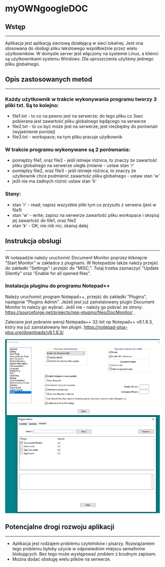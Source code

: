 # myOWNgoogleDOC
## Wstęp
___

Aplikacja jest aplikacją sieciową działającą w sieci lokalnej. Jest ona stosowana do obsługi pliku tekstowego współbieżnie przez wielu użytkowników. W domyśle server jest włączony na systemie Linux, a klienci są użytkownikami systemu Windows. Dla uproszczenia użyliśmy jednego pliku globalnego. 

## Opis zastosowanych metod
___

### Każdy użytkownik w trakcie wykonywania programu tworzy 3 pliki txt. Są to kolejno:
* file1.txt - to co na pewno jest na serwerze; do tego pliku co 3sec pobierana jest zawartość pliku globalnego będącego na serwerze
* file2.txt - to co być może jest na serwerze; jest niezbędny do porównań (wyjaśnienie poniżej)
* file3.txt - workspace; na tym pliku pracuje użytkownik

### W trakcie programu wykonywane są 2 porównania:
* pomiędzy file1, oraz file2 - jeśli istnieje różnica, to znaczy że zawartość pliku globalnego na serwerze uległa zmianie - ustaw stan 'r'
* pomiędzy file2, oraz file3 - jeśli istnieje różnica, to znaczy że użytkownik chce podmienić zawartość pliku globalnego - ustaw stan 'w'
* jeżli nie ma żadnych różnic ustaw stan 'k'

### Stany:
* stan 'r' - read; napisz wszystkie pliki tym co przyszło z serwera (jest w file1)
* stan 'w' - write; zapisz na serwerze zawartość pliku workspace i skopiuj jej zawartość do file1, oraz file2
* stan 'k' - OK; nie rób nic; skanuj dalej

## Instrukcja obslugi
___

W notepadzie należy uruchomić Document Monitor poprzez kliknięcie "Start Monitor" w zakładce z pluginami. W Notepadzie także należy przejść do zakładki "Settings" i przejść do "MISC.". Tutaj trzeba zaznaczyć "Update Silently" oraz "Enable for all opened files". 

### Instalacja pluginu do programu Notepad++

Należy uruchomić program Notepad++, przejść do zakładki "Plugins", następnie "Plugins Admin". Jeżeli jest już zainstalowany plugin Document Monitor to należy go wybrać. Jeśli nie - należy go pobrać ze strony: https://sourceforge.net/projects/npp-plugins/files/DocMonitor/ .

Zalecane jest pobranie wersji Notepada++ 32-bit np Notepad++ v8.1.9.3, który ma już zainstalowany ten plugin. https://notepad-plus-plus.org/downloads/v8.1.9.3/

![Alt text](https://github.com/Szymon-Krysztopolski/MyOwnGoogleDoc/blob/main/1.png "Optional Title")

## Potencjalne drogi rozwoju aplikacji
___

* Aplikacja jest rodzajem problemu czytelników i pisarzy. Rozwiązaniem tego problemu byłoby użycie w odpowiednim miejscu semaforów blokujących. Bez tego może występować problem z brudnym zapisem. 
* Można dodać obsługę wielu plików na serwerze.
